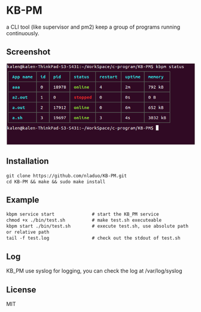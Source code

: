 # KB-PM
a CLI tool (like supervisor and pm2) keep a group of programs running continuously.

## Screenshot
![](./data/pic.png)<br>

## Installation
``` shell
git clone https://github.com/nladuo/KB-PM.git
cd KB-PM && make && sudo make install
```
## Example
``` shell
kbpm service start              # start the KB_PM service
chmod +x ./bin/test.sh          # make test.sh executeable
kbpm start ./bin/test.sh        # execute test.sh, use absolute path or relative path
tail -f test.log                # check out the stdout of test.sh
```
## Log
KB_PM use syslog for logging, you can check the log at /var/log/syslog

## License
MIT